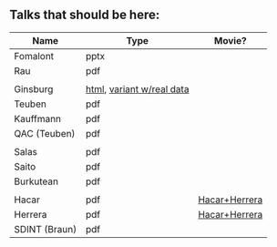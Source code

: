 Talks that should be here:
--------------------------

| Name          | Type | Movie? |
| ------------- | ---- | ------ |
| Fomalont      | pptx | |
| Rau           | pdf |  |
| | |
| Ginsburg      | [html](https://keflavich.github.io/talks/FeatheringPresentation/FeatheringPresentation.slides.html?transition=fast), [variant w/real data](https://keflavich.github.io/talks/FeatheringPresentation/FeatheringPresentationRealData.slides.html?transition=fast) | |
| Teuben        | pdf | |
| Kauffmann     | pdf | |
| QAC (Teuben)  | pdf | |
| | | |
| Salas         | pdf | |
| Saito         | pdf | |
| Burkutean     | pdf | |
| | | |
| Hacar         | pdf | [Hacar+Herrera](ftp://ftp.astro.umd.edu/pub/teuben/dc2019/Hacar+Herrera.mp4) |
| Herrera       | pdf | [Hacar+Herrera](ftp://ftp.astro.umd.edu/pub/teuben/dc2019/Hacar+Herrera.mp4) |
| SDINT (Braun) | pdf | |

